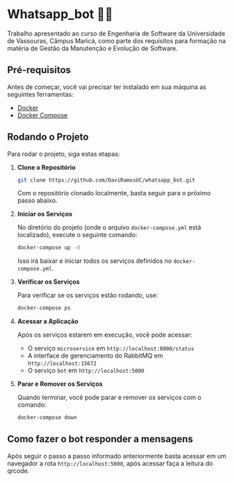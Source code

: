 # Whatsapp_bot 🐍🐍

Trabalho apresentado ao curso de Engenharia de Software da Universidade de Vassouras, Câmpus Maricá, como parte dos requisitos para formação na matéria de Gestão da Manutenção e Evolução de Software. 

## Pré-requisitos

Antes de começar, você vai precisar ter instalado em sua máquina as seguintes ferramentas:

- [Docker](https://www.docker.com/products/docker-desktop)
- [Docker Compose](https://docs.docker.com/compose/install/)

## Rodando o Projeto

Para rodar o projeto, siga estas etapas:

1. **Clone o Repositório**

   ```bash
   git clone https://github.com/DaviRamosUC/whatsapp_bot.git
   ```

   Com o repositório clonado localmente, basta seguir para o próximo passo abaixo.

2. **Iniciar os Serviços**

   No diretório do projeto (onde o arquivo `docker-compose.yml` está localizado), execute o seguinte comando:

   ```bash
   docker-compose up -d
   ```

   Isso irá baixar e iniciar todos os serviços definidos no  `docker-compose.yml`.

3. **Verificar os Serviços**

   Para verificar se os serviços estão rodando, use:

   ```bash
   docker-compose ps
   ```

4. **Acessar a Aplicação**

   Após os serviços estarem em execução, você pode acessar:
   
   - O serviço `microservice` em `http://localhost:8000/status`
   - A interface de gerenciamento do RabbitMQ em `http://localhost:15672`
   - O serviço `bot` em `http://localhost:5000`

5. **Parar e Remover os Serviços**

   Quando terminar, você pode parar e remover os serviços com o comando:

   ```bash
   docker-compose down
   ```

## Como fazer o bot responder a mensagens

Após seguir o passo a passo informado anteriormente basta acessar em um navegador a rota `http://localhost:5000`, após acessar faça a leitura do qrcode.
